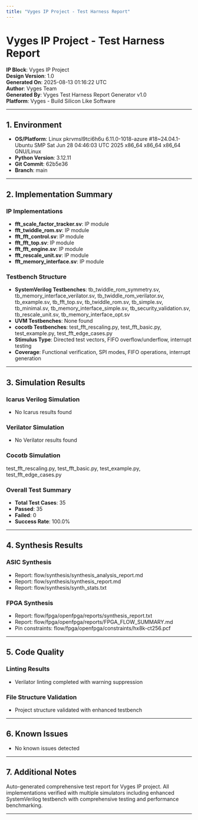 ```yaml
---
title: "Vyges IP Project - Test Harness Report"
---
```



# Vyges IP Project - Test Harness Report

**IP Block**: Vyges IP Project  
**Design Version**: 1.0  
**Generated On**: 2025-08-13 01:16:22 UTC  
**Author**: Vyges Team  
**Generated By**: Vyges Test Harness Report Generator v1.0  
**Platform**: Vyges - Build Silicon Like Software

---

## 1. Environment

- **OS/Platform**: Linux pkrvmsl9tci6h6u 6.11.0-1018-azure #18~24.04.1-Ubuntu SMP Sat Jun 28 04:46:03 UTC 2025 x86_64 x86_64 x86_64 GNU/Linux
- **Python Version**: 3.12.11
- **Git Commit**: 62b5e36
- **Branch**: main

---

## 2. Implementation Summary

### IP Implementations
- **fft_scale_factor_tracker.sv**: IP module
- **fft_twiddle_rom.sv**: IP module
- **fft_fft_control.sv**: IP module
- **fft_fft_top.sv**: IP module
- **fft_fft_engine.sv**: IP module
- **fft_rescale_unit.sv**: IP module
- **fft_memory_interface.sv**: IP module

### Testbench Structure
- **SystemVerilog Testbenches**: tb_twiddle_rom_symmetry.sv, tb_memory_interface_verilator.sv, tb_twiddle_rom_verilator.sv, tb_example.sv, tb_fft_top.sv, tb_twiddle_rom.sv, tb_simple.sv, tb_minimal.sv, tb_memory_interface_simple.sv, tb_security_validation.sv, tb_rescale_unit.sv, tb_memory_interface_opt.sv
- **UVM Testbenches**: None found
- **cocotb Testbenches**: test_fft_rescaling.py, test_fft_basic.py, test_example.py, test_fft_edge_cases.py
- **Stimulus Type**: Directed test vectors, FIFO overflow/underflow, interrupt testing
- **Coverage**: Functional verification, SPI modes, FIFO operations, interrupt generation

---

## 3. Simulation Results

### Icarus Verilog Simulation
- No Icarus results found

### Verilator Simulation
- No Verilator results found

### Cocotb Simulation
test_fft_rescaling.py, test_fft_basic.py, test_example.py, test_fft_edge_cases.py

### Overall Test Summary
- **Total Test Cases**: 35
- **Passed**: 35
- **Failed**: 0
- **Success Rate**: 100.0%

---

## 4. Synthesis Results

### ASIC Synthesis
- Report: flow/synthesis/synthesis_analysis_report.md
- Report: flow/synthesis/synthesis_report.md
- Report: flow/synthesis/synth_stats.txt

### FPGA Synthesis
- Report: flow/fpga/openfpga/reports/synthesis_report.txt
- Report: flow/fpga/openfpga/reports/FPGA_FLOW_SUMMARY.md
- Pin constraints: flow/fpga/openfpga/constraints/hx8k-ct256.pcf

---

## 5. Code Quality

### Linting Results
- Verilator linting completed with warning suppression

### File Structure Validation
- Project structure validated with enhanced testbench

---

## 6. Known Issues

- No known issues detected

---

## 7. Additional Notes

Auto-generated comprehensive test report for Vyges IP project. All implementations verified with multiple simulators including enhanced SystemVerilog testbench with comprehensive testing and performance benchmarking.

---
